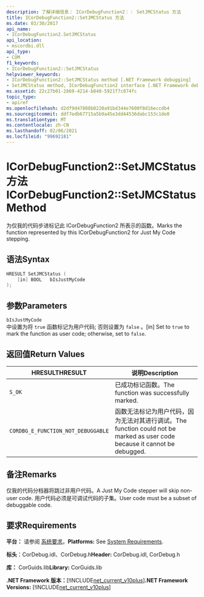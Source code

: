 ```yaml
---
description: 了解详细信息： ICorDebugFunction2：： SetJMCStatus 方法
title: ICorDebugFunction2::SetJMCStatus 方法
ms.date: 03/30/2017
api_name:
- ICorDebugFunction2.SetJMCStatus
api_location:
- mscordbi.dll
api_type:
- COM
f1_keywords:
- ICorDebugFunction2::SetJMCStatus
helpviewer_keywords:
- ICorDebugFunction2::SetJMCStatus method [.NET Framework debugging]
- SetJMCStatus method, ICorDebugFunction2 interface [.NET Framework debugging]
ms.assetid: 22c27b01-2869-4214-b840-5921f7c874fc
topic_type:
- apiref
ms.openlocfilehash: d2df9d47808b0220a91bd344e7600f8d16eccdb4
ms.sourcegitcommit: ddf7edb67715a5b9a45e3dd44536dabc153c1de0
ms.translationtype: MT
ms.contentlocale: zh-CN
ms.lasthandoff: 02/06/2021
ms.locfileid: "99692181"
---
```

# <a name="icordebugfunction2setjmcstatus-method"></a><span data-ttu-id="dfa04-103">ICorDebugFunction2::SetJMCStatus 方法</span><span class="sxs-lookup"><span data-stu-id="dfa04-103">ICorDebugFunction2::SetJMCStatus Method</span></span>

<span data-ttu-id="dfa04-104">为仅我的代码步进标记此 ICorDebugFunction2 所表示的函数。</span><span class="sxs-lookup"><span data-stu-id="dfa04-104">Marks the function represented by this ICorDebugFunction2 for Just My Code stepping.</span></span>  
  
## <a name="syntax"></a><span data-ttu-id="dfa04-105">语法</span><span class="sxs-lookup"><span data-stu-id="dfa04-105">Syntax</span></span>  
  
```cpp  
HRESULT SetJMCStatus (  
    [in] BOOL   bIsJustMyCode  
);  
```  
  
## <a name="parameters"></a><span data-ttu-id="dfa04-106">参数</span><span class="sxs-lookup"><span data-stu-id="dfa04-106">Parameters</span></span>  

 `bIsJustMyCode`  
 <span data-ttu-id="dfa04-107">中设置为将 `true` 函数标记为用户代码; 否则设置为 `false` 。</span><span class="sxs-lookup"><span data-stu-id="dfa04-107">[in] Set to `true` to mark the function as user code; otherwise, set to `false`.</span></span>  
  
## <a name="return-values"></a><span data-ttu-id="dfa04-108">返回值</span><span class="sxs-lookup"><span data-stu-id="dfa04-108">Return Values</span></span>  
  
|<span data-ttu-id="dfa04-109">HRESULT</span><span class="sxs-lookup"><span data-stu-id="dfa04-109">HRESULT</span></span>|<span data-ttu-id="dfa04-110">说明</span><span class="sxs-lookup"><span data-stu-id="dfa04-110">Description</span></span>|  
|-------------|-----------------|  
|`S_OK`|<span data-ttu-id="dfa04-111">已成功标记函数。</span><span class="sxs-lookup"><span data-stu-id="dfa04-111">The function was successfully marked.</span></span>|  
|`CORDBG_E_FUNCTION_NOT_DEBUGGABLE`|<span data-ttu-id="dfa04-112">函数无法标记为用户代码，因为无法对其进行调试。</span><span class="sxs-lookup"><span data-stu-id="dfa04-112">The function could not be marked as user code because it cannot be debugged.</span></span>|  
  
## <a name="remarks"></a><span data-ttu-id="dfa04-113">备注</span><span class="sxs-lookup"><span data-stu-id="dfa04-113">Remarks</span></span>  

 <span data-ttu-id="dfa04-114">仅我的代码分档器将跳过非用户代码。</span><span class="sxs-lookup"><span data-stu-id="dfa04-114">A Just My Code stepper will skip non-user code.</span></span> <span data-ttu-id="dfa04-115">用户代码必须是可调试代码的子集。</span><span class="sxs-lookup"><span data-stu-id="dfa04-115">User code must be a subset of debuggable code.</span></span>  
  
## <a name="requirements"></a><span data-ttu-id="dfa04-116">要求</span><span class="sxs-lookup"><span data-stu-id="dfa04-116">Requirements</span></span>  

 <span data-ttu-id="dfa04-117">**平台：** 请参阅 [系统要求](../../get-started/system-requirements.md)。</span><span class="sxs-lookup"><span data-stu-id="dfa04-117">**Platforms:** See [System Requirements](../../get-started/system-requirements.md).</span></span>  
  
 <span data-ttu-id="dfa04-118">**标头**：CorDebug.idl、CorDebug.h</span><span class="sxs-lookup"><span data-stu-id="dfa04-118">**Header:** CorDebug.idl, CorDebug.h</span></span>  
  
 <span data-ttu-id="dfa04-119">**库：** CorGuids.lib</span><span class="sxs-lookup"><span data-stu-id="dfa04-119">**Library:** CorGuids.lib</span></span>  
  
 <span data-ttu-id="dfa04-120">**.NET Framework 版本：**[!INCLUDE[net_current_v10plus](../../../../includes/net-current-v10plus-md.md)]</span><span class="sxs-lookup"><span data-stu-id="dfa04-120">**.NET Framework Versions:** [!INCLUDE[net_current_v10plus](../../../../includes/net-current-v10plus-md.md)]</span></span>
